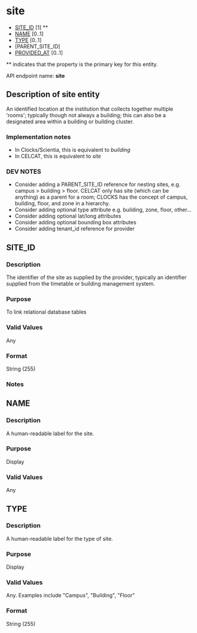 # site
* [SITE_ID](#site_id) [1] **
* [NAME](#name) [0..1]
* [TYPE](#type) [0..1]
* [PARENT_SITE_ID]
* [PROVIDED_AT](https://github.com/jiscdev/analytics-udd/blob/master/udd/assessment_instance.md#provided_at) [0..1]

\** indicates that the property is the primary key for this entity.

API endpoint name: **site**

## Description of site entity

An identified location at the institution that collects together multiple 'rooms'; typically though not always a building; 
this can also be a designated area within a building or building cluster.

### Implementation notes
* In Clocks/Scientia, this is equivalent to _building_
* In CELCAT, this is equivalent to _site_

### DEV NOTES
* Consider adding a PARENT_SITE_ID reference for nesting sites, e.g. campus > building > floor. CELCAT only has site (which can be anything) as a parent for a room; CLOCKS has the concept of campus, building, floor, and zone in a hierarchy.
* Consider adding optional type attribute e.g. building, zone, floor, other...
* Consider adding optional lat/long attributes
* Consider adding optional bounding box attributes
* Consider adding tenant_id reference for provider

## SITE_ID
### Description
The identifier of the site as supplied by the provider, typically an identifier supplied from the timetable or building management system.

### Purpose
To link relational database tables

### Valid Values
Any

### Format
String (255)

### Notes

## NAME
### Description
A human-readable label for the site.

### Purpose
Display

### Valid Values
Any

## TYPE
### Description
A human-readable label for the type of site.

### Purpose
Display

### Valid Values
Any. Examples include "Campus", "Building", "Floor"

### Format
String (255)

